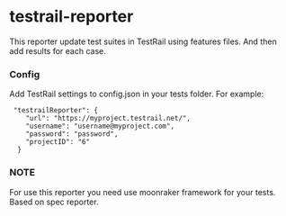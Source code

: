 # testrail-reporter

This reporter update test suites in TestRail using features files. And then add results for each case.

### Config
Add TestRail settings to config.json in your tests folder. For example:

```
 "testrailReporter": {
    "url": "https://myproject.testrail.net/",
    "username": "username@myproject.com",
    "password": "password",
    "projectID": "6"
  }
```

### NOTE
For use this reporter you need use moonraker framework for your tests.
Based on spec reporter.

